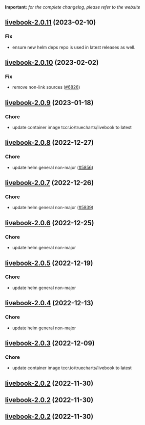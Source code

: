 **Important:**
*for the complete changelog, please refer to the website*




## [livebook-2.0.11](https://github.com/succelle/charts/compare/livebook-2.0.10...livebook-2.0.11) (2023-02-10)

### Fix

- ensure new helm deps repo is used in latest releases as well.
  
  


## [livebook-2.0.10](https://github.com/succelle/charts/compare/livebook-2.0.9...livebook-2.0.10) (2023-02-02)

### Fix

- remove non-link sources ([#6826](https://github.com/succelle/charts/issues/6826))
  
  


## [livebook-2.0.9](https://github.com/succelle/charts/compare/livebook-2.0.8...livebook-2.0.9) (2023-01-18)

### Chore

- update container image tccr.io/truecharts/livebook to latest
  
  


## [livebook-2.0.8](https://github.com/succelle/charts/compare/livebook-2.0.7...livebook-2.0.8) (2022-12-27)

### Chore

- update helm general non-major ([#5856](https://github.com/succelle/charts/issues/5856))
  
  


## [livebook-2.0.7](https://github.com/succelle/charts/compare/livebook-2.0.6...livebook-2.0.7) (2022-12-26)

### Chore

- update helm general non-major ([#5839](https://github.com/succelle/charts/issues/5839))
  
  


## [livebook-2.0.6](https://github.com/succelle/charts/compare/livebook-2.0.5...livebook-2.0.6) (2022-12-25)

### Chore

- update helm general non-major
  
  


## [livebook-2.0.5](https://github.com/succelle/charts/compare/livebook-2.0.4...livebook-2.0.5) (2022-12-19)

### Chore

- update helm general non-major
  
  


## [livebook-2.0.4](https://github.com/succelle/charts/compare/livebook-2.0.3...livebook-2.0.4) (2022-12-13)

### Chore

- update helm general non-major
  
  


## [livebook-2.0.3](https://github.com/succelle/charts/compare/livebook-2.0.2...livebook-2.0.3) (2022-12-09)

### Chore

- update container image tccr.io/truecharts/livebook to latest
  
  


## [livebook-2.0.2](https://github.com/succelle/charts/compare/livebook-2.0.1...livebook-2.0.2) (2022-11-30)




## [livebook-2.0.2](https://github.com/succelle/charts/compare/livebook-2.0.1...livebook-2.0.2) (2022-11-30)




## [livebook-2.0.2](https://github.com/succelle/charts/compare/livebook-2.0.1...livebook-2.0.2) (2022-11-30)

